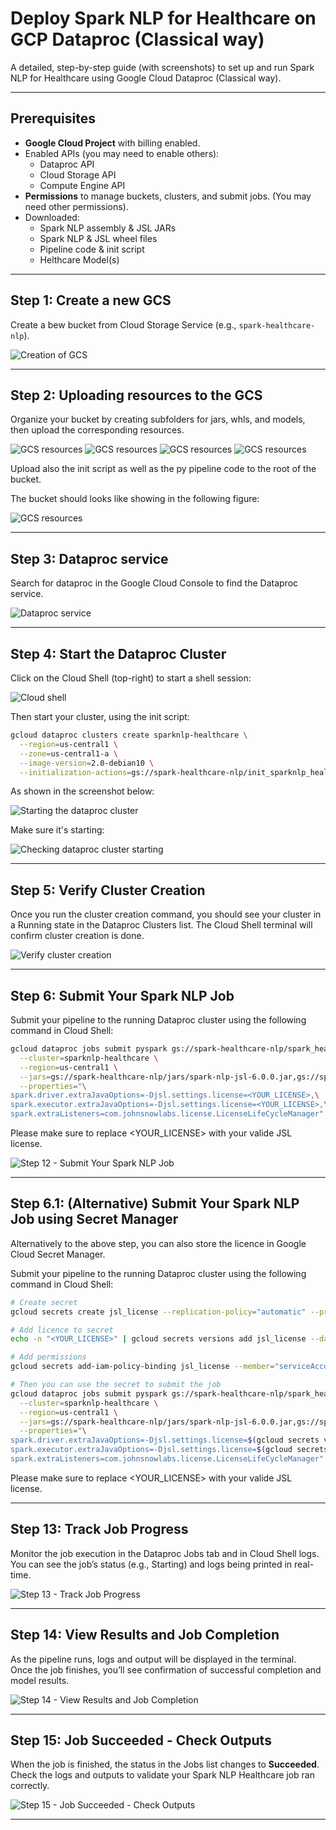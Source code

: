 # Deploy Spark NLP for Healthcare on GCP Dataproc (Classical way)

A detailed, step-by-step guide (with screenshots) to set up and run Spark NLP for Healthcare using Google Cloud Dataproc (Classical way).

---


## Prerequisites

- **Google Cloud Project** with billing enabled.
- Enabled APIs (you may need to enable others):
  - Dataproc API
  - Cloud Storage API
  - Compute Engine API
- **Permissions** to manage buckets, clusters, and submit jobs. (You may need other permissions).
- Downloaded:
  - Spark NLP assembly & JSL JARs
  - Spark NLP & JSL wheel files
  - Pipeline code & init script
  - Helthcare Model(s)

---

## Step 1: Create a new GCS 

Create a bew bucket from Cloud Storage Service (e.g., `spark-healthcare-nlp`).

![Creation of GCS](step1.png)

---

## Step 2: Uploading resources to the GCS

Organize your bucket by creating subfolders for jars, whls, and models, then upload the corresponding resources.


![GCS resources](step2.png)
![GCS resources](step3.png)
![GCS resources](step4.png)
![GCS resources](step5.png)

Upload also the init script as well as the py pipeline code to the root of the bucket.

The bucket should looks like showing in the following figure:

![GCS resources](step6.png)

---

## Step 3: Dataproc service

Search for dataproc in the Google Cloud Console to find the Dataproc service.


![Dataproc service](step7.png)

---

## Step 4: Start the Dataproc Cluster

Click on the Cloud Shell (top-right) to start a shell session:

![Cloud shell](step8.png)

Then  start your cluster, using the init script:

```bash
gcloud dataproc clusters create sparknlp-healthcare \
  --region=us-central1 \
  --zone=us-central1-a \
  --image-version=2.0-debian10 \
  --initialization-actions=gs://spark-healthcare-nlp/init_sparknlp_healthcare.sh
```

As shown in the screenshot below:

![Starting the dataproc cluster](step9.png)

Make sure it's starting:

![Checking dataproc cluster starting](step10.png)


---


## Step 5: Verify Cluster Creation

Once you run the cluster creation command, you should see your cluster in a Running state in the Dataproc Clusters list.
The Cloud Shell terminal will confirm cluster creation is done.

![Verify cluster creation](step11.png)

---

## Step 6: Submit Your Spark NLP Job

Submit your pipeline to the running Dataproc cluster using the following command in Cloud Shell:

```bash
gcloud dataproc jobs submit pyspark gs://spark-healthcare-nlp/spark_healthcare_nlp_classical.py \
  --cluster=sparknlp-healthcare \
  --region=us-central1 \
  --jars=gs://spark-healthcare-nlp/jars/spark-nlp-jsl-6.0.0.jar,gs://spark-healthcare-nlp/jars/spark-nlp-assembly-6.0.0.jar \
  --properties="\
spark.driver.extraJavaOptions=-Djsl.settings.license=<YOUR_LICENSE>,\
spark.executor.extraJavaOptions=-Djsl.settings.license=<YOUR_LICENSE>,\
spark.extraListeners=com.johnsnowlabs.license.LicenseLifeCycleManager"
```
Please make sure to replace <YOUR_LICENSE> with your valide JSL license.

![Step 12 - Submit Your Spark NLP Job](step12.png)

---

## Step 6.1: (Alternative) Submit Your Spark NLP Job using Secret Manager

Alternatively to the above step, you can also store the licence in Google Cloud Secret Manager.

Submit your pipeline to the running Dataproc cluster using the following command in Cloud Shell:

```bash
# Create secret
gcloud secrets create jsl_license --replication-policy="automatic" --project=docusign-251217

# Add licence to secret
echo -n "<YOUR_LICENSE>" | gcloud secrets versions add jsl_license --data-file=- --project=docusign-251217

# Add permissions
gcloud secrets add-iam-policy-binding jsl_license --member="serviceAccount:<SERVICE ACCOUNT EMAIL>" --role="roles/secretmanager.secretAccessor" --project=docusign-251217

# Then you can use the secret to submit the job
gcloud dataproc jobs submit pyspark gs://spark-healthcare-nlp/spark_healthcare_nlp_classical.py \
  --cluster=sparknlp-healthcare \
  --region=us-central1 \
  --jars=gs://spark-healthcare-nlp/jars/spark-nlp-jsl-6.0.0.jar,gs://spark-healthcare-nlp/jars/spark-nlp-assembly-6.0.0.jar \
  --properties="\
spark.driver.extraJavaOptions=-Djsl.settings.license=$(gcloud secrets versions access latest --secret=jsl_license --project=docusign-251217),\
spark.executor.extraJavaOptions=-Djsl.settings.license=$(gcloud secrets versions access latest --secret=jsl_license --project=docusign-251217),\
spark.extraListeners=com.johnsnowlabs.license.LicenseLifeCycleManager"
```

Please make sure to replace <YOUR_LICENSE> with your valide JSL license.

---

## Step 13: Track Job Progress

Monitor the job execution in the Dataproc Jobs tab and in Cloud Shell logs.  
You can see the job’s status (e.g., Starting) and logs being printed in real-time.

![Step 13 - Track Job Progress](step13.png)

---

## Step 14: View Results and Job Completion

As the pipeline runs, logs and output will be displayed in the terminal.  
Once the job finishes, you’ll see confirmation of successful completion and model results.

![Step 14 - View Results and Job Completion](step14.png)

---

## Step 15: Job Succeeded - Check Outputs

When the job is finished, the status in the Jobs list changes to **Succeeded**.  
Check the logs and outputs to validate your Spark NLP Healthcare job ran correctly.

![Step 15 - Job Succeeded - Check Outputs](step15.png)

---

